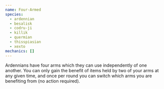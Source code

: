 ```yaml
---
name: Four-Armed
species:
  - ardennian
  - besalisk
  - codru-ji
  - killik
  - quermian
  - thisspiasian
  - xexto
mechanics: []
---
```

Ardennians have four arms which they can use independently of one another. You can only gain the benefit of items held by two of your arms at any given time, and once per round you can switch which arms you are benefiting from (no action required).
